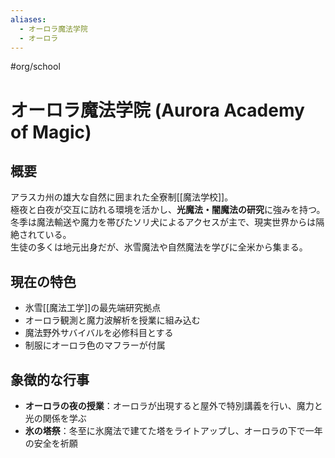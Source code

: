 ```yaml
---
aliases:
  - オーロラ魔法学院
  - オーロラ
---
```


#org/school 
# オーロラ魔法学院 (Aurora Academy of Magic)

## 概要
アラスカ州の雄大な自然に囲まれた全寮制[[魔法学校]]。  
極夜と白夜が交互に訪れる環境を活かし、**光魔法・闇魔法の研究**に強みを持つ。  
冬季は魔法輸送や魔力を帯びたソリ犬によるアクセスが主で、現実世界からは隔絶されている。  
生徒の多くは地元出身だが、氷雪魔法や自然魔法を学びに全米から集まる。

## 現在の特色
- 氷雪[[魔法工学]]の最先端研究拠点
- オーロラ観測と魔力波解析を授業に組み込む
- 魔法野外サバイバルを必修科目とする
- 制服にオーロラ色のマフラーが付属

## 象徴的な行事
- **オーロラの夜の授業**：オーロラが出現すると屋外で特別講義を行い、魔力と光の関係を学ぶ
- **氷の塔祭**：冬至に氷魔法で建てた塔をライトアップし、オーロラの下で一年の安全を祈願